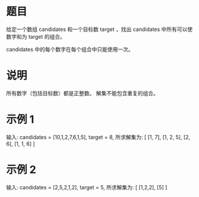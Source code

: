 # 题目

给定一个数组 candidates 和一个目标数 target ，找出 candidates 中所有可以使数字和为 target 的组合。

candidates 中的每个数字在每个组合中只能使用一次。

# 说明

所有数字（包括目标数）都是正整数。
解集不能包含重复的组合。 

# 示例 1

输入: candidates = [10,1,2,7,6,1,5], target = 8,
所求解集为:
[
  [1, 7],
  [1, 2, 5],
  [2, 6],
  [1, 1, 6]
]

# 示例 2

输入: candidates = [2,5,2,1,2], target = 5,
所求解集为:
[
  [1,2,2],
  [5]
]
